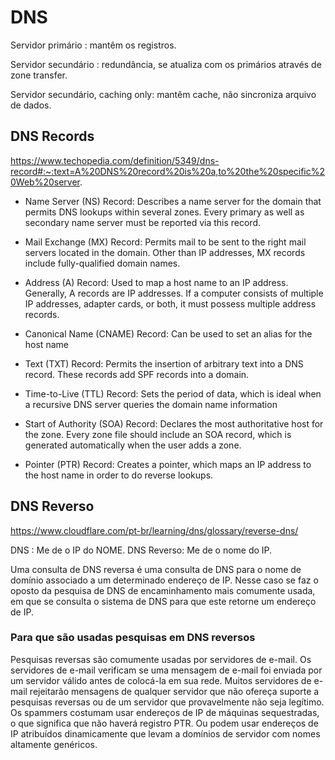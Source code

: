 # DNS

Servidor primário : mantêm os registros.

Servidor secundário : redundância, se atualiza com os primários 
através de zone transfer.

Servidor secundário, caching only: mantêm cache, não sincroniza arquivo de dados.

## DNS Records

https://www.techopedia.com/definition/5349/dns-record#:~:text=A%20DNS%20record%20is%20a,to%20the%20specific%20Web%20server.

- Name Server (NS) Record: Describes a name server for the domain that permits DNS lookups within several zones. Every primary as well as secondary name server must be reported via this record.

- Mail Exchange (MX) Record: Permits mail to be sent to the right mail servers located in the domain. Other than IP addresses, MX records include fully-qualified domain names.

- Address (A) Record: Used to map a host name to an IP address. Generally, A records are IP addresses. If a computer consists of multiple IP addresses, adapter cards, or both, it must possess multiple address records.

- Canonical Name (CNAME) Record: Can be used to set an alias for the host name

- Text (TXT) Record: Permits the insertion of arbitrary text into a DNS record. These records add SPF records into a domain.

- Time-to-Live (TTL) Record: Sets the period of data, which is ideal when a recursive DNS server queries the domain name information

- Start of Authority (SOA) Record: Declares the most authoritative host for the zone. Every zone file should include an SOA record, which is generated automatically when the user adds a zone.

- Pointer (PTR) Record: Creates a pointer, which maps an IP address to the host name in order to do reverse lookups.

## DNS Reverso

https://www.cloudflare.com/pt-br/learning/dns/glossary/reverse-dns/

DNS : Me de o IP do NOME.
DNS Reverso: Me de o nome do IP.

Uma consulta de DNS reversa é uma consulta de DNS para o nome de domínio associado a um determinado endereço de IP.
Nesse caso se faz o oposto da pesquisa de DNS de encaminhamento mais comumente usada, em que se consulta o sistema de DNS para que este retorne um endereço de IP.

### Para que são usadas pesquisas em DNS reversos

Pesquisas reversas são comumente usadas por servidores de e-mail. Os servidores de e-mail verificam se uma mensagem de e-mail foi enviada por um servidor válido antes de colocá-la em sua rede.
Muitos servidores de e-mail rejeitarão mensagens de qualquer servidor que não ofereça suporte a pesquisas reversas ou de um servidor que provavelmente não seja legítimo.
Os spammers costumam usar endereços de IP de máquinas sequestradas, o que significa que não haverá registro PTR.
Ou podem usar endereços de IP atribuídos dinamicamente que levam a domínios de servidor com nomes altamente genéricos.

